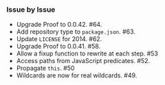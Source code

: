 ### Issue by Issue

 * Upgrade Proof to 0.0.42. #64.
 * Add repository type to `package.json`. #63.
 * Update `LICENSE` for 2014. #62.
 * Upgrade Proof to 0.0.41. #58.
 * Allow a fixup function to rewrite at each step. #53
 * Access paths from JavaScript predicates. #52.
 * Propagate `this`. #50
 * Wildcards are now for real wildcards. #49.
